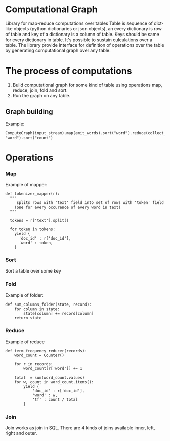 # Computational Graph
Library for map-reduce computations over tables
Table is sequence of dict-like objects (python dictionaries or json objects), an every dictionary is row of table and key of a dictionary is a column of table.
Keys should be same for every dictionary in table. It's possible to sustain culculations over a table. The library provide interface for definition of 
operations over the table by generating computational graph over any table. 
# The process of computations
1) Build computational graph for some kind of table using operations map, reduce, join, fold and sort.
2) Run the graph on any table.

## Graph building
Example:
```
ComputeGraph(input_stream).map(emit_words).sort("word").reduce(collect_counts, "word").sort("count")
```
# Operations
### Map
Example of mapper:
```
def tokenizer_mapper(r):
  """
     splits rows with 'text' field into set of rows with 'token' field
    (one for every occurence of every word in text)
  """

  tokens = r['text'].split()

  for token in tokens:
    yield {
      'doc_id' : r['doc_id'],
      'word' : token,
    }
```
### Sort
Sort a table over some key

### Fold
Example of folder:
```
def sum_columns_folder(state, record):
    for column in state:
        state[column] += record[column]
    return state
```

### Reduce
Example of reduce
```
def term_frequency_reducer(records):
    word_count = Counter()

    for r in records:
        word_count[r['word']] += 1

    total  = sum(word_count.values)
    for w, count in word_count.items():
        yield {
            'doc_id' : r['doc_id'],
            'word' : w,
            'tf' : count / total
        }
```
        
### Join
Join works as join in SQL. There are 4 kinds of joins available inner, left, right and outer.